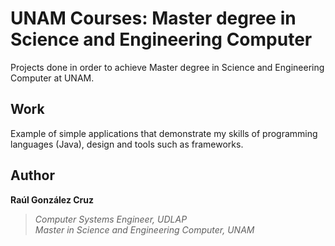# UNAM Courses: Master degree in Science and Engineering Computer
Projects done in order to achieve Master degree in Science and Engineering Computer at UNAM.

## Work
Example of simple applications that demonstrate my skills of programming languages (Java), design and tools such as frameworks.

## Author
**Raúl González Cruz**
>*Computer Systems Engineer, UDLAP*\
>*Master in Science and Engineering Computer, UNAM*
